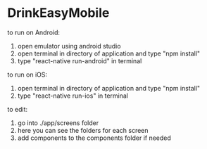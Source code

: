 # DrinkEasyMobile

to run on Android:
1. open emulator using android studio
2. open terminal in directory of application and type "npm install"
3. type "react-native run-android" in terminal

to run on iOS:
1. open terminal in directory of application and type "npm install"
2. type "react-native run-ios" in terminal


to edit:

1. go into ./app/screens folder
2. here you can see the folders for each screen
3. add components to the components folder if needed
